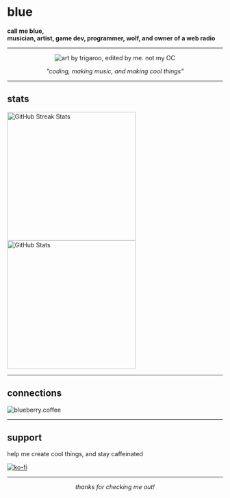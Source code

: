 
# blue  
**call me blue,**  
**musician, artist, game dev, programmer, wolf, and owner of a web radio**  

---

<div align="center">

![art by trigaroo, edited by me. not my OC](https://cdn.discordapp.com/avatars/825196974139244564/7651b0eb18b8dc47cb1b6a60c5f3d53b.webp?size=128)

*"coding, making music, and making cool things"*

</div>

---

## **stats**  
<a href="https://git.io/streak-stats">
  <img align="center" width=300 src="https://streak-stats.demolab.com?user=BlueberryWolf&theme=midnight-purple&border_radius=0&mode=weekly" alt="GitHub Streak Stats">
</a>  
<a href="https://github.com/anuraghazra/github-readme-stats">
  <img align="center" width=300 src="https://github-readme-stats.vercel.app/api?username=BlueberryWolf&show_icons=true&theme=midnight-purple&border_radius=0" alt="GitHub Stats">
</a>

---

## **connections**  

<a class="button" href="https://blueberry.coffee/" style="text-decoration: none;" target="_parent" aria-label="blueberry wolf personal website link" title="heyo!">
	<img class="buttonImage" src="https://blueberry.coffee/static/button.png" alt="blueberry.coffee" style="image-rendering: pixelated" loading="lazy">
</a>

---

## **support**  
help me create cool things, and stay caffeinated


[![ko-fi](https://img.shields.io/badge/-buy%20me%20a%20coffee-%23FF5E5B?style=for-the-badge&logo=ko-fi&logoColor=white)](https://ko-fi.com/blueberrywolfi)


---

<p align="center">
  <em>thanks for checking me out!</em>
</p>  
